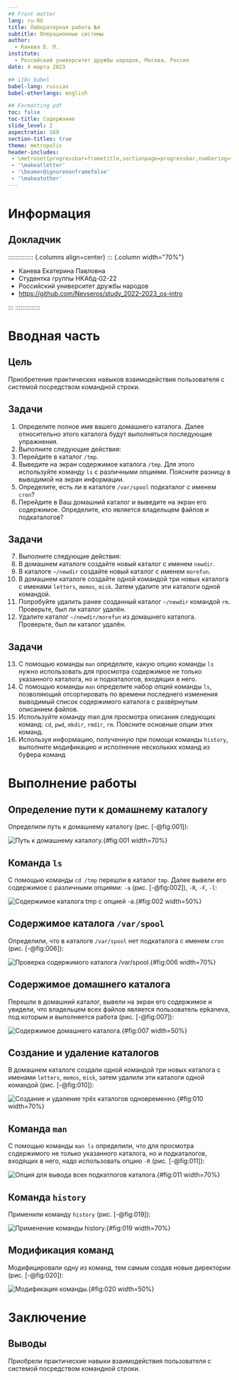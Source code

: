 ```yaml
---
## Front matter
lang: ru-RU
title: Лабораторная работа №4
subtitle: Операционные системы
author:
  - Канева Е. П.
institute:
  - Российский университет дружбы народов, Москва, Россия
date: 4 марта 2023

## i18n babel
babel-lang: russian
babel-otherlangs: english

## Formatting pdf
toc: false
toc-title: Содержание
slide_level: 2
aspectratio: 169
section-titles: true
theme: metropolis
header-includes:
 - \metroset{progressbar=frametitle,sectionpage=progressbar,numbering=fraction}
 - '\makeatletter'
 - '\beamer@ignorenonframefalse'
 - '\makeatother'
---
```


# Информация

## Докладчик

:::::::::::::: {.columns align=center}
::: {.column width="70%"}

  * Канева Екатерина Павловна
  * Студентка группы НКАбд-02-22
  * Российский университет дружбы народов
  * <https://github.com/Nevseros/study_2022-2023_os-intro>

:::
::::::::::::::

# Вводная часть

## Цель

Приобретение практических навыков взаимодействия пользователя с системой посредством командной строки.

## Задачи

1. Определите полное имя вашего домашнего каталога. Далее относительно этого каталога будут выполняться последующие упражнения.
1. Выполните следующие действия:
 1. Перейдите в каталог `/tmp`.
 1. Выведите на экран содержимое каталога `/tmp`. Для этого используйте команду `ls` с различными опциями. Поясните разницу в выводимой на экран информации.
 1. Определите, есть ли в каталоге `/var/spool` подкаталог с именем `cron`?
 1. Перейдите в Ваш домашний каталог и выведите на экран его содержимое. Определите, кто является владельцем файлов и подкаталогов?
 
## Задачи

7. Выполните следующие действия:
 1. В домашнем каталоге создайте новый каталог с именем `newdir`.
 1. В каталоге `~/newdir` создайте новый каталог с именем `morefun`.
 1. В домашнем каталоге создайте одной командой три новых каталога с именами `letters`, `memos`, `misk`. Затем удалите эти каталоги одной командой.
 1. Попробуйте удалить ранее созданный каталог `~/newdir` командой `rm`. Проверьте, был ли каталог удалён.
 1. Удалите каталог `~/newdir/morefun` из домашнего каталога. Проверьте, был ли каталог удалён.
 
## Задачи

13. С помощью команды `man` определите, какую опцию команды `ls` нужно использовать для просмотра содержимое не только указанного каталога, но и подкаталогов, входящих в него.
1. С помощью команды `man` определите набор опций команды `ls`, позволяющий отсортировать по времени последнего изменения выводимый список содержимого каталога с развёрнутым описанием файлов.
1. Используйте команду man для просмотра описания следующих команд: `cd`, `pwd`, `mkdir`, `rmdir`, `rm`. Поясните основные опции этих команд.
1. Используя информацию, полученную при помощи команды `history`, выполните модификацию и исполнение нескольких команд из буфера команд

# Выполнение работы

## Определение пути к домашнему каталогу

Определили путь к домашнему каталогу (рис. [-@fig:001]):

![Путь к домашнему каталогу.](image/001.png){#fig:001 width=70%}

## Команда `ls`

С помощью команды `cd /tmp` перешли в каталог `tmp`. Далее вывели его содержимое с различными опциями: `-a` (рис. [-@fig:002]), `-R`, `-F`, `-l`:

![Содержимое каталога `tmp` с опцией `-a`.](image/002.png){#fig:002 width=50%}

## Содержимое каталога `/var/spool`

Определили, что в каталоге `/var/spool` нет подкаталога с именем `cron` (рис. [-@fig:006]):

![Проверка содержимого каталога `/var/spool`.](image/006.png){#fig:006 width=70%}

## Содержимое домашнего каталога

Перешли в домашний каталог, вывели на экран его содержимое и увидели, что владельцем всех файлов является пользователь epkaneva, под которым и выполняется работа (рис. [-@fig:007]):

![Содержимое домашнего каталога.](image/007.png){#fig:007 width=50%}

## Создание и удаление каталогов

В домашнем каталоге создали одной командой три новых каталога с именами `letters`, `memos`, `misk`, затем удалили эти каталоги одной командой (рис. [-@fig:010]):

![Создание и удаление трёх каталогов одновременно.](image/010.png){#fig:010 width=70%}

## Команда `man`

С помощью команды `man ls` определили, что для просмотра содержимого не только указанного каталога, но и подкаталогов, входящих в него, надо использовать опцию `-R` (рис. [-@fig:011]):

![Опция для вывода всех подкатлогов каталога.](image/011.png){#fig:011 width=70%}

## Команда `history`

Применили команду `history` (рис. [-@fig:019]):

![Применение команды `history`.](image/019.png){#fig:019 width=70%}

## Модификация команд

Модифицировали одну из команд, тем самым создав новые директории (рис. [-@fig:020]):

![Модификация команды.](image/020.png){#fig:020 width=50%}

# Заключение

## Выводы

Приобрели практические навыки взаимодействия пользователя с системой посредством командной строки.
